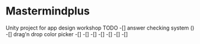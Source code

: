 # Mastermindplus
Unity project for app design workshop
TODO 
-[] answer checking system ()
-[] drag'n drop color picker
-[]
-[]
-[]
-[]
-[]
-[]
-[]

